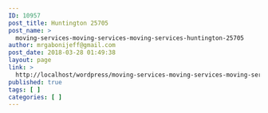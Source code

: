 ```yaml
---
ID: 10957
post_title: Huntington 25705
post_name: >
  moving-services-moving-services-moving-services-huntington-25705
author: mrgabonijeff@gmail.com
post_date: 2018-03-28 01:49:38
layout: page
link: >
  http://localhost/wordpress/moving-services-moving-services-moving-services-huntington-25705/
published: true
tags: [ ]
categories: [ ]
---
```

